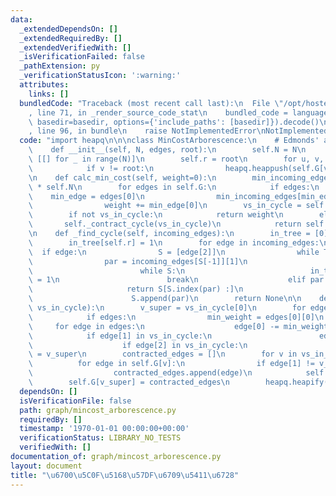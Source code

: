 ```yaml
---
data:
  _extendedDependsOn: []
  _extendedRequiredBy: []
  _extendedVerifiedWith: []
  _isVerificationFailed: false
  _pathExtension: py
  _verificationStatusIcon: ':warning:'
  attributes:
    links: []
  bundledCode: "Traceback (most recent call last):\n  File \"/opt/hostedtoolcache/PyPy/3.10.12/x64/lib/pypy3.10/site-packages/onlinejudge_verify/documentation/build.py\"\
    , line 71, in _render_source_code_stat\n    bundled_code = language.bundle(stat.path,\
    \ basedir=basedir, options={'include_paths': [basedir]}).decode()\n  File \"/opt/hostedtoolcache/PyPy/3.10.12/x64/lib/pypy3.10/site-packages/onlinejudge_verify/languages/python.py\"\
    , line 96, in bundle\n    raise NotImplementedError\nNotImplementedError\n"
  code: "import heapq\n\n\nclass MinCostArborescence:\n    # Edmonds' algorithm\n\
    \    def __init__(self, N, edges, root):\n        self.N = N\n        self.G =\
    \ [[] for _ in range(N)]\n        self.r = root\n        for u, v, w in edges:\n\
    \            if v != root:\n                heapq.heappush(self.G[v], [w, u, v])\n\
    \n    def calc_min_cost(self, weight=0):\n        min_incoming_edges = [None]\
    \ * self.N\n        for edges in self.G:\n            if edges:\n            \
    \    min_edge = edges[0]\n                min_incoming_edges[min_edge[2]] = min_edge\n\
    \                weight += min_edge[0]\n        vs_in_cycle = self._find_cycle(min_incoming_edges)\n\
    \        if not vs_in_cycle:\n            return weight\n        else:\n     \
    \       self._contract_cycle(vs_in_cycle)\n            return self.calc_min_cost(weight)\n\
    \n    def _find_cycle(self, incoming_edges):\n        in_tree = [0] * self.N\n\
    \        in_tree[self.r] = 1\n        for edge in incoming_edges:\n          \
    \  if edge:\n                S = [edge[2]]\n                while True:\n    \
    \                par = incoming_edges[S[-1]][1]\n                    if in_tree[par]:\n\
    \                        while S:\n                            in_tree[S.pop()]\
    \ = 1\n                        break\n                    elif par in S:\n   \
    \                     return S[S.index(par) :]\n                    else:\n  \
    \                      S.append(par)\n        return None\n\n    def _contract_cycle(self,\
    \ vs_in_cycle):\n        v_super = vs_in_cycle[0]\n        for edges in self.G:\n\
    \            if edges:\n                min_weight = edges[0][0]\n           \
    \     for edge in edges:\n                    edge[0] -= min_weight\n        \
    \            if edge[1] in vs_in_cycle:\n                        edge[1] = v_super\n\
    \                    if edge[2] in vs_in_cycle:\n                        edge[2]\
    \ = v_super\n        contracted_edges = []\n        for v in vs_in_cycle:\n  \
    \          for edge in self.G[v]:\n                if edge[1] != v_super:\n  \
    \                  contracted_edges.append(edge)\n            self.G[v] = []\n\
    \        self.G[v_super] = contracted_edges\n        heapq.heapify(self.G[v_super])\n"
  dependsOn: []
  isVerificationFile: false
  path: graph/mincost_arborescence.py
  requiredBy: []
  timestamp: '1970-01-01 00:00:00+00:00'
  verificationStatus: LIBRARY_NO_TESTS
  verifiedWith: []
documentation_of: graph/mincost_arborescence.py
layout: document
title: "\u6700\u5C0F\u5168\u57DF\u6709\u5411\u6728"
---
```

